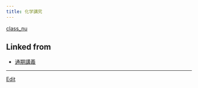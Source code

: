 ```yaml
---
title: 化学講究
---
```

[class_nu](/class_nu)





## Linked from

* [通期講義](/通期講義)


----

[Edit](https://github.com/vitroid/vitroid.github.io/edit/master/MD/化学講究.md)


